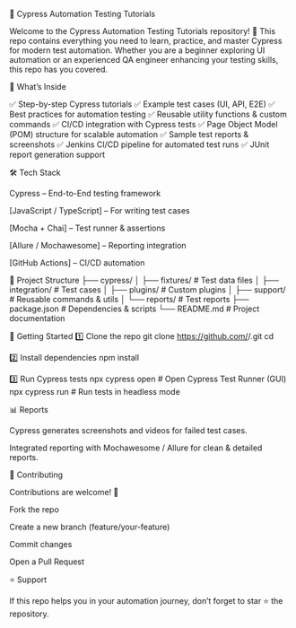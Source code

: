 🚀 Cypress Automation Testing Tutorials

Welcome to the Cypress Automation Testing Tutorials repository! 🎯
This repo contains everything you need to learn, practice, and master Cypress for modern test automation. Whether you are a beginner exploring UI automation or an experienced QA engineer enhancing your testing skills, this repo has you covered.

📌 What’s Inside

✅ Step-by-step Cypress tutorials
✅ Example test cases (UI, API, E2E)
✅ Best practices for automation testing
✅ Reusable utility functions & custom commands
✅ CI/CD integration with Cypress tests
✅ Page Object Model (POM) structure for scalable automation
✅ Sample test reports & screenshots
✅ Jenkins CI/CD pipeline for automated test runs
✅ JUnit report generation support

🛠️ Tech Stack

Cypress
 – End-to-End testing framework

[JavaScript / TypeScript] – For writing test cases

[Mocha + Chai] – Test runner & assertions

[Allure / Mochawesome] – Reporting integration

[GitHub Actions] – CI/CD automation

📂 Project Structure
├── cypress/
│   ├── fixtures/        # Test data files
│   ├── integration/     # Test cases
│   ├── plugins/         # Custom plugins
│   ├── support/         # Reusable commands & utils
│   └── reports/         # Test reports
├── package.json         # Dependencies & scripts
└── README.md            # Project documentation

🚀 Getting Started
1️⃣ Clone the repo
git clone https://github.com/<your-username>/<your-repo>.git
cd <your-repo>

2️⃣ Install dependencies
npm install

3️⃣ Run Cypress tests
npx cypress open    # Open Cypress Test Runner (GUI)
npx cypress run     # Run tests in headless mode

📊 Reports

Cypress generates screenshots and videos for failed test cases.

Integrated reporting with Mochawesome / Allure for clean & detailed reports.

🤝 Contributing

Contributions are welcome! 🎉

Fork the repo

Create a new branch (feature/your-feature)

Commit changes

Open a Pull Request

⭐ Support

If this repo helps you in your automation journey, don’t forget to star ⭐ the repository.
